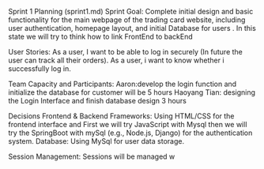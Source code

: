 Sprint 1 Planning (sprint1.md)
Sprint Goal: Complete initial design and basic functionality for the main webpage of the trading card website, 
including user authentication, homepage layout, and initial Database for users . In this state we will try to think how to link FrontEnd to backEnd 


User Stories: 
As a user, I want to be able to log in securely (In future the user can track all their orders).
As a user, i want to know whether i successfully log in.

Team Capacity and Participants: 
Aaron:develop the login function and initialize the database for customer will be 5 hours
Haoyang Tian: designing the Login Interface and finish database design 3 hours 

Decisions
Frontend & Backend Frameworks: Using HTML/CSS for the frontend interface and First we will try JavaScript with Mysql then we will try the SpringBoot with mySql (e.g., Node.js, Django) for the authentication system.
Database: Using MySql for user data storage.

Session Management: Sessions will be managed w


